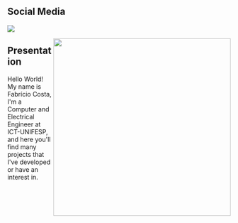 ## Social Media

[![](https://img.shields.io/badge/-LinkedIn-blue?style=flat-square&logo=Linkedin&logoColor=white&link=)](https://www.linkedin.com/in/fabriciocostasouza/)

<img align="right" width="400" src="https://media3.giphy.com/media/l0MYOPuzB2vYtm8XS/giphy.gif?cid=790b7611b783a329b99b463ae9ffc9c522f82d08fda467b1&rid=giphy.gif&ct=gf">

## Presentation

Hello World! My name is Fabrício Costa, I'm a Computer and Electrical Engineer at ICT-UNIFESP, and here you'll find many projects that I've developed or have an interest in.
